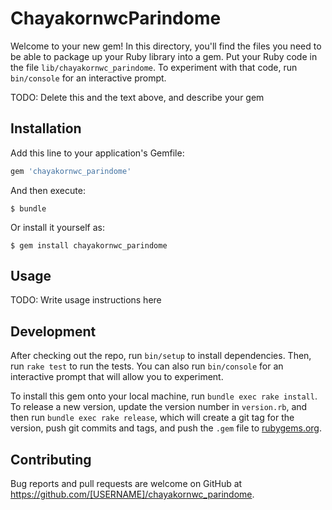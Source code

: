 # ChayakornwcParindome

Welcome to your new gem! In this directory, you'll find the files you need to be able to package up your Ruby library into a gem. Put your Ruby code in the file `lib/chayakornwc_parindome`. To experiment with that code, run `bin/console` for an interactive prompt.

TODO: Delete this and the text above, and describe your gem

## Installation

Add this line to your application's Gemfile:

```ruby
gem 'chayakornwc_parindome'
```

And then execute:

    $ bundle

Or install it yourself as:

    $ gem install chayakornwc_parindome

## Usage

TODO: Write usage instructions here

## Development

After checking out the repo, run `bin/setup` to install dependencies. Then, run `rake test` to run the tests. You can also run `bin/console` for an interactive prompt that will allow you to experiment.

To install this gem onto your local machine, run `bundle exec rake install`. To release a new version, update the version number in `version.rb`, and then run `bundle exec rake release`, which will create a git tag for the version, push git commits and tags, and push the `.gem` file to [rubygems.org](https://rubygems.org).

## Contributing

Bug reports and pull requests are welcome on GitHub at https://github.com/[USERNAME]/chayakornwc_parindome.
